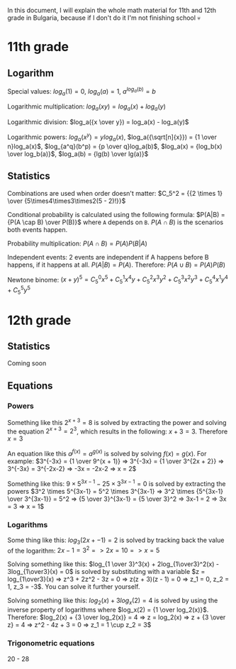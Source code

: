 In this document, I will explain the whole math material for 11th and 12th grade in Bulgaria, because if I don't do it I'm not finishing school :skull:

# 11th grade
## Logarithm
Special values: $`log_a(1) = 0`$, $`log_a(a) = 1`$, $`a^{log_a(b)} = b`$

Logarithmic multiplication: $`log_a(xy) = log_a(x) + log_a(y)`$

Logarithmic division: $`log_a({x \over y}) = log_a(x) - log_a(y)`$

Logarithmic powers: $`log_a(x^y) = ylog_a(x)`$, $`log_a({\sqrt[n]{x}}) = {1 \over n}log_a(x)`$, $`log_{a^q}(b^p) = {p \over q}log_a(b)`$, $`log_a(x) = {log_b(x) \over log_b(a)}`$, $`log_a(b) = {lg(b) \over lg(a)}`$

## Statistics
Combinations are used when order doesn't matter: $`C_5^2 = {{2 \times 1} \over {5\times4\times3\times2(5 - 2)!}}`$

Conditional probability is calculated using the following formula: $`P(A|B) = {P(A \cap B) \over P(B)}`$ where `A` depends on `B`. $`P(A \cap B)`$ is the scenarios both events happen.

Probability multiplication: $`P(A \cap B) = P(A)P(B|A)`$

Independent events: 2 events are independent if A happens before B happens, if it happens at all. $`P(A | B) = P(A)`$. Therefore: $`P(A \cup B) = P(A)P(B)`$

Newtone binome: $`(x+y)^5 = C^{0}_{5}x^5 + C^{1}_{5}x^4y + C^{2}_{5}x^3y^2 + C^{3}_{5}x^2y^3 + C^{4}_{5}x^1y^4 + C^{5}_{5}y^5`$

# 12th grade
## Statistics
Coming soon

## Equations
### Powers
Something like this $`2^{x+3} = 8`$ is solved by extracting the power and solving the equation $`2^{x+3} = 2^3`$, which results in the following: $`x + 3 = 3`$. Therefore $`x = 3`$

An equation like this $`a^{f(x)} = a^{g(x)}`$ is solved by solving $`f(x) = g(x)`$. For example: $`3^{-3x} = {1 \over 9^(x + 1)} => 3^{-3x} = {1 \over 3^{2x + 2}} => 3^{-3x} = 3^{-2x-2} => -3x = -2x-2 => x = 2`$

Something like this: $`9 \times 5^{3x-1} - 25 \times 3^{3x-1} = 0`$ is solved by extracting the powers $`3^2 \times 5^{3x-1} = 5^2 \times 3^{3x-1} => 3^2 \times {5^{3x-1} \over 3^{3x-1}} = 5^2 => {5 \over 3}^{3x-1} = {5 \over 3}^2 => 3x-1 = 2 => 3x = 3 => x = 1`$

### Logarithms
Some thing like this: $`log_3(2x+-1) = 2`$ is solved by tracking back the value of the logarithm: $`2x - 1 = 3^2 => 2x = 10 => x = 5`$

Solving something like this: $`log_{1 \over 3}^3(x) + 2log_{1\over3}^2(x) - 3log_{1\over3}(x) = 0`$ is solved by substituting with a variable $`z = log_{1\over3}(x) => z^3 + 2z^2 - 3z = 0 => z(z + 3)(z - 1) = 0 => z_1 = 0, z_2 = 1, z_3 = -3`$. You can solve it further yourself.

Solving something like this: $`log_2(x) + 3log_x(2) = 4`$ is solved by using the inverse property of logarithms where $`log_x(2) = {1 \over log_2(x)}`$. Therefore: $`log_2(x) + {3 \over log_2(x)} = 4 => z = log_2(x) => z + {3 \over z} = 4 => z^2 - 4z + 3 = 0 => z_1 = 1 \cup z_2 = 3`$

### Trigonometric equations
20 - 28


